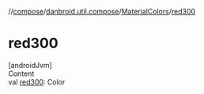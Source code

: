 //[compose](../../../index.md)/[danbroid.util.compose](../index.md)/[MaterialColors](index.md)/[red300](red300.md)



# red300  
[androidJvm]  
Content  
val [red300](red300.md): Color  



